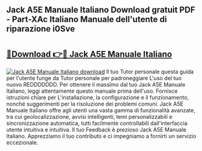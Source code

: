 ## Jack A5E Manuale Italiano Download gratuit PDF - Part-XAc Italiano Manuale dell'utente di riparazione i0Sve

# <h2><a href="http://df9m5e.blite.top/?on=Jack+A5E+Manuale+Italiano">🔗Download 👉🔴 Jack A5E Manuale Italiano</a></h2>

[![Jack A5E Manuale Italiano download](https://i.imgur.com/lujVjoI.png)](http://df9m5e.blite.top/?on=Jack+A5E+Manuale+Italiano)
Il tuo Tutor personale questa guida per l'utente funge da Tutor personale per padroneggiare L'uso del tuo nuovo REDDDDDDD. Per ottenere il massimo dal tuo Jack A5E Manuale Italiano, leggi attentamente questo manuale prima dell'uso. Fornisce istruzioni chiare per L'installazione, la configurazione e il funzionamento, nonché suggerimenti per la risoluzione dei problemi comuni. Jack A5E Manuale Italiano offre agli utenti una vasta gamma di funzionalità avanzate, tra cui geolocalizzazione, avvisi intelligenti, temi personalizzabili e sincronizzazione automatica, tutti facilmente controllabili dall'interfaccia utente intuitiva e intuitiva. Il tuo Feedback è prezioso Jack A5E Manuale Italiano. Apprezziamo il tuo contributo e ci impegniamo a fornirti un servizio eccezionale.
